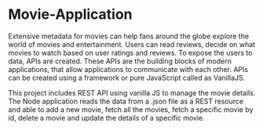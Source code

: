 # Movie-Application

Extensive metadata for movies can help fans around the globe explore the world of movies and entertainment. Users can read reviews, decide on what movies to watch based on user ratings and reviews. To expose the users to data, APIs are created. These APIs are the building blocks of modern applications, that allow applications to communicate with each other. APIs can be created using a framework or pure JavaScript called as VanillaJS. 

This project includes REST API using vanilla JS to manage the movie details. The Node application reads the data from a .json file as a REST resource and able to add a new movie, fetch all the movies, fetch a specific movie by id, delete a movie and update the details of a specific movie.
